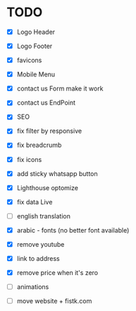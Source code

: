 # TODO

- [x] Logo Header
- [x] Logo Footer
- [x] favicons
- [x] Mobile Menu
- [x] contact us Form make it work
- [x] contact us EndPoint
- [x] SEO
- [x] fix filter by responsive
- [x] fix breadcrumb
- [x] fix icons
- [x] add sticky whatsapp button
- [x] Lighthouse optomize
- [x] fix data Live

- [ ] english translation
- [x] arabic - fonts (no better font available)
- [x] remove youtube
- [x] link to address
- [x] remove price when it's zero
- [ ] animations
- [ ] move website + fistk.com
